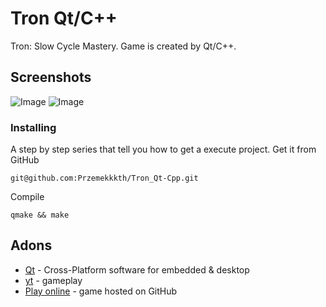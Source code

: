# Tron Qt/C++
Tron: Slow Cycle Mastery. Game is created by Qt/C++.

## Screenshots
![Image](https://user-images.githubusercontent.com/28188300/176371315-1a9a48f9-6593-4995-8ec3-d34357d5843d.png)
![Image](https://user-images.githubusercontent.com/28188300/176371323-15b84432-8ee7-490e-99e9-35fefee81334.png)

### Installing
A step by step series  that tell you how to get a execute project.
Get it from GitHub
```
git@github.com:Przemekkkth/Tron_Qt-Cpp.git
```
Compile
```
qmake && make
```
## Adons
* [Qt](https://www.qt.io/) - Cross-Platform software for embedded & desktop
* [yt](https://youtu.be/E_tulczVtEU) - gameplay
* [Play online](https://przemekkkth.github.io/assets/games/tron/index.html) - game hosted on GitHub
